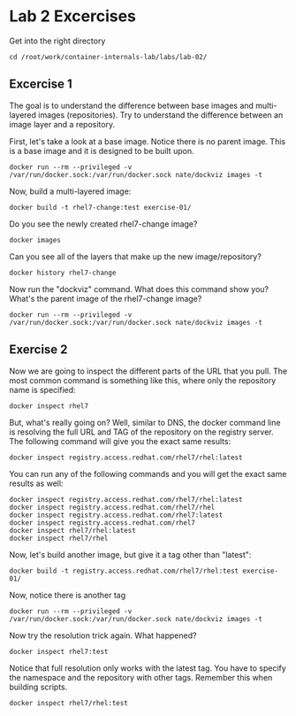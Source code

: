 # Lab 2 Excercises
Get into the right directory
```
cd /root/work/container-internals-lab/labs/lab-02/

```

## Excercise 1
The goal is to understand the difference between base images and multi-layered images (repositories). Try to understand the difference between an image layer and a repository.

First, let's take a look at a base image. Notice there is no parent image. This is a base image and it is designed to be built upon.
```
docker run --rm --privileged -v /var/run/docker.sock:/var/run/docker.sock nate/dockviz images -t
```

Now, build a multi-layered image:
```
docker build -t rhel7-change:test exercise-01/
```

Do you see the newly created rhel7-change image?
```
docker images
```

Can you see all of the layers that make up the new image/repository?

```
docker history rhel7-change
```

Now run the "dockviz" command. What does this command show you? What's the parent image of the rhel7-change image?
```
docker run --rm --privileged -v /var/run/docker.sock:/var/run/docker.sock nate/dockviz images -t
```

## Exercise 2
Now we are going to inspect the different parts of the URL that you pull. The most common command is something like this, where only the repository name is specified:

```
docker inspect rhel7
```

But, what's really going on? Well, similar to DNS, the docker command line is resolving the full URL and TAG of the repository on the registry server. The following command will give you the exact same results:
```
docker inspect registry.access.redhat.com/rhel7/rhel:latest
```

You can run any of the following commands and you will get the exact same results as well:
```
docker inspect registry.access.redhat.com/rhel7/rhel:latest
docker inspect registry.access.redhat.com/rhel7/rhel
docker inspect registry.access.redhat.com/rhel7:latest
docker inspect registry.access.redhat.com/rhel7
docker inspect rhel7/rhel:latest
docker inspect rhel7/rhel
```

Now, let's build another image, but give it a tag other than "latest":
```
docker build -t registry.access.redhat.com/rhel7/rhel:test exercise-01/
```

Now, notice there is another tag
```
docker run --rm --privileged -v /var/run/docker.sock:/var/run/docker.sock nate/dockviz images -t
```

Now try the resolution trick again. What happened?
```
docker inspect rhel7:test
```

Notice that full resolution only works with the latest tag. You have to specify the namespace and the repository with other tags. Remember this when building scripts.
```
docker inspect rhel7/rhel:test
```
